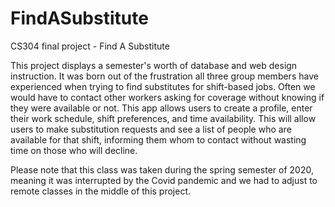 # FindASubstitute
CS304 final project - Find A Substitute

This project displays a semester's worth of database and web design instruction. It was born out of the frustration all three group members have experienced
when trying to find substitutes for shift-based jobs. Often we would have to contact other workers asking for coverage without knowing if they were available
or not. This app allows users to create a profile, enter their work schedule, shift preferences, and time availability. This will allow users to make 
substitution requests and see a list of people who are available for that shift, informing them whom to contact without wasting time on those who will decline.

Please note that this class was taken during the spring semester of 2020, meaning it was interrupted by the Covid pandemic and we had
to adjust to remote classes in the middle of this project.
